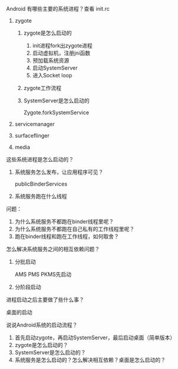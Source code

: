 Android 有哪些主要的系统进程？查看 init.rc

1. zygote

   1. zygote是怎么启动的

      1. init进程fork出zygote进程
      2. 启动虚拟机，注册jni函数
      3. 预加载系统资源
      4. 启动SystemServer
      5. 进入Socket loop

   2. zygote工作流程

   3. SystemServer是怎么启动的

      Zygote.forkSystemService

2. servicemanager

3. surfaceflinger

4. media

这些系统进程是怎么启动的？

1. 系统服务怎么发布，让应用程序可见？

   publicBinderServices

2. 系统服务跑在什么线程

问题：

1. 为什么系统服务不都跑在binder线程里呢？
2. 为什么系统服务不都跑在自己私有的工作线程里呢？
3. 跑在binder线程和跑在工作线程，如何取舍？

怎么解决系统服务之间的相互依赖问题？

1. 分批启动

   AMS PMS PKMS先启动

2. 分阶段启动

进程启动之后主要做了些什么事？

桌面的启动

说说Android系统的启动流程？

1. 首先启动zygote，再启动SystemServer，最后启动桌面（简单版本）
2. zygote是怎么启动的？
3. SystemServer是怎么启动的？
4. 系统服务是怎么启动的？怎么解决相互依赖？桌面是怎么启动的？
